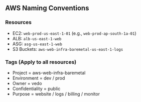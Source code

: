 ## AWS Naming Conventions

### Resources
- EC2: `web-prod-us-east-1-01` (e.g., `web-prod-ap-south-1a-01`)
- ALB: `alb-us-east-1-web`
- ASG: `asg-us-east-1-web`
- S3 Buckets: `aws-web-infra-baremetal-us-east-1-logs`

### Tags (Apply to all resources)
- Project = aws-web-infra-baremetal
- Environment = dev / prod
- Owner = vedo
- Confidentiality = public
- Purpose = website / logs / billing / monitor
